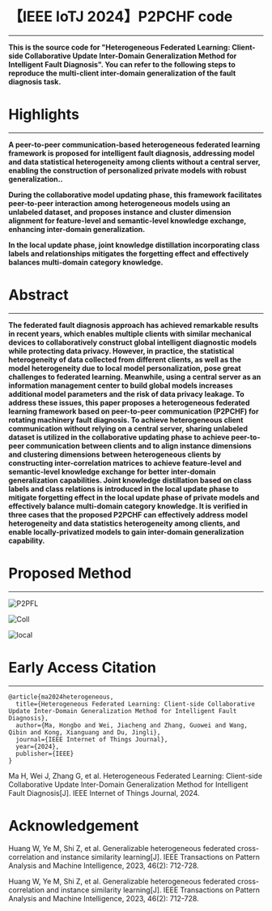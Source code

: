 # 【IEEE IoTJ 2024】P2PCHF code

---

**This is the source code for "Heterogeneous Federated Learning: Client-side Collaborative Update Inter-Domain Generalization Method for Intelligent Fault Diagnosis". You can refer to the following steps to reproduce the multi-client inter-domain generalization of the fault diagnosis task.**

# Highlights

----

**A peer-to-peer communication-based heterogeneous federated learning framework is proposed for intelligent fault diagnosis, addressing model and data statistical heterogeneity among clients without a central server, enabling the construction of personalized private models with robust generalization..**

**During the collaborative model updating phase, this framework facilitates peer-to-peer interaction among heterogeneous models using an unlabeled dataset, and proposes instance and cluster dimension alignment for feature-level and semantic-level knowledge exchange, enhancing inter-domain generalization.** 

**In the local update phase, joint knowledge distillation incorporating class labels and relationships mitigates the forgetting effect and effectively balances multi-domain category knowledge.**

# Abstract

----

**The federated fault diagnosis approach has achieved remarkable results in recent years, which enables multiple clients with similar mechanical devices to collaboratively construct global intelligent diagnostic models while protecting data privacy. However, in practice, the statistical heterogeneity of data collected from different clients, as well as the model heterogeneity due to local model personalization, pose great challenges to federated learning. Meanwhile, using a central server as an information management center to build global models increases additional model parameters and the risk of data privacy leakage. To address these issues, this paper proposes a heterogeneous federated learning framework based on peer-to-peer communication (P2PCHF) for rotating machinery fault diagnosis. To achieve heterogeneous client communication without relying on a central server, sharing unlabeled dataset is utilized in the collaborative updating phase to achieve peer-to-peer communication between clients and to align instance dimensions and clustering dimensions between heterogeneous clients by constructing inter-correlation matrices to achieve feature-level and semantic-level knowledge exchange for better inter-domain generalization capabilities. Joint knowledge distillation based on class labels and class relations is introduced in the local update phase to mitigate forgetting effect in the local update phase of private models and effectively balance multi-domain category knowledge. It is verified in three cases that the proposed P2PCHF can effectively address model heterogeneity and data statistics heterogeneity among clients, and enable locally-privatized models to gain inter-domain generalization capability.**

# Proposed Method

---

![P2PFL](https://github.com/user-attachments/assets/36d90d93-6465-4820-9c48-b016d5a5648e)

![Coll](https://github.com/user-attachments/assets/d89d83fa-c7c5-43bd-a1b4-e36b02f6ca2e)

![local](https://github.com/user-attachments/assets/7b2cda18-e034-4c20-822e-a23becde019b)

# Early Access Citation

----

```
@article{ma2024heterogeneous,
  title={Heterogeneous Federated Learning: Client-side Collaborative Update Inter-Domain Generalization Method for Intelligent Fault Diagnosis},
  author={Ma, Hongbo and Wei, Jiacheng and Zhang, Guowei and Wang, Qibin and Kong, Xianguang and Du, Jingli},
  journal={IEEE Internet of Things Journal},
  year={2024},
  publisher={IEEE}
}
```

Ma H, Wei J, Zhang G, et al. Heterogeneous Federated Learning: Client-side Collaborative Update Inter-Domain Generalization Method for Intelligent Fault Diagnosis[J]. IEEE Internet of Things Journal, 2024.
# Acknowledgement

Huang W, Ye M, Shi Z, et al. Generalizable heterogeneous federated cross-correlation and instance similarity learning[J]. IEEE Transactions on Pattern Analysis and Machine Intelligence, 2023, 46(2): 712-728.

Huang W, Ye M, Shi Z, et al. Generalizable heterogeneous federated cross-correlation and instance similarity learning[J]. IEEE Transactions on Pattern Analysis and Machine Intelligence, 2023, 46(2): 712-728.

